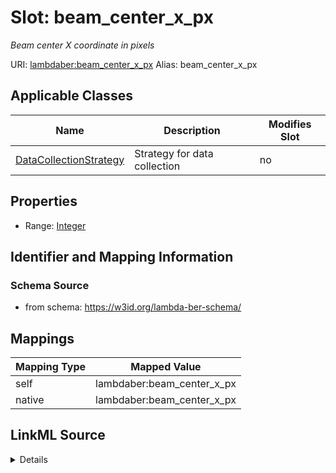 

# Slot: beam_center_x_px 


_Beam center X coordinate in pixels_





URI: [lambdaber:beam_center_x_px](https://w3id.org/lambda-ber-schema/beam_center_x_px)
Alias: beam_center_x_px

<!-- no inheritance hierarchy -->





## Applicable Classes

| Name | Description | Modifies Slot |
| --- | --- | --- |
| [DataCollectionStrategy](DataCollectionStrategy.md) | Strategy for data collection |  no  |






## Properties

* Range: [Integer](Integer.md)




## Identifier and Mapping Information






### Schema Source


* from schema: https://w3id.org/lambda-ber-schema/




## Mappings

| Mapping Type | Mapped Value |
| ---  | ---  |
| self | lambdaber:beam_center_x_px |
| native | lambdaber:beam_center_x_px |




## LinkML Source

<details>
```yaml
name: beam_center_x_px
description: Beam center X coordinate in pixels
from_schema: https://w3id.org/lambda-ber-schema/
rank: 1000
alias: beam_center_x_px
owner: DataCollectionStrategy
domain_of:
- DataCollectionStrategy
range: integer

```
</details>